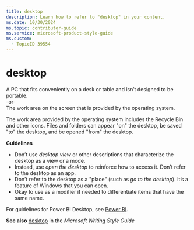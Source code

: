 ```yaml
---
title: desktop
description: Learn how to refer to "desktop" in your content.
ms.date: 10/30/2024
ms.topic: contributor-guide
ms.service: microsoft-product-style-guide
ms.custom:
  - TopicID 39554
---
```



# desktop

A PC that fits conveniently on a desk or table and isn’t designed to be portable.  
-or-  
The work area on the screen that is provided by the operating system.  

The work area provided by the operating system includes the Recycle Bin and other icons. Files and folders can appear "on" the desktop, be saved "to" the desktop, and be opened "from" the desktop.

**Guidelines**  

- Don’t use *desktop view* or other descriptions that characterize the desktop as a view or a mode.
- Instead, use *open the desktop* to reinforce how to access it. Don’t refer to the desktop as an app.
- Don’t refer to the desktop as a "place" (such as *go to the desktop*). It’s a feature of Windows that you can open.
- Okay to use as a modifier if needed to differentiate items that have the same name.

For guidelines for Power BI Desktop, see [Power BI](~\a_z_names_terms\p\power-bi.md).

**See also** [desktop](/style-guide/a-z-word-list-term-collections/d/desktop) in the *Microsoft Writing Style Guide*

